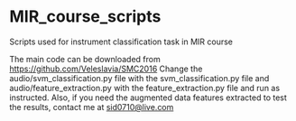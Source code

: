 # MIR_course_scripts
Scripts used for instrument classification task in MIR course

The main code can be downloaded from https://github.com/Veleslavia/SMC2016 
Change the audio/svm_classification.py file with the svm_classification.py file and audio/feature_extraction.py with the feature_extraction.py file and run as instructed.
Also, if you need the augmented data features extracted to test the results, contact me at sid0710@live.com
